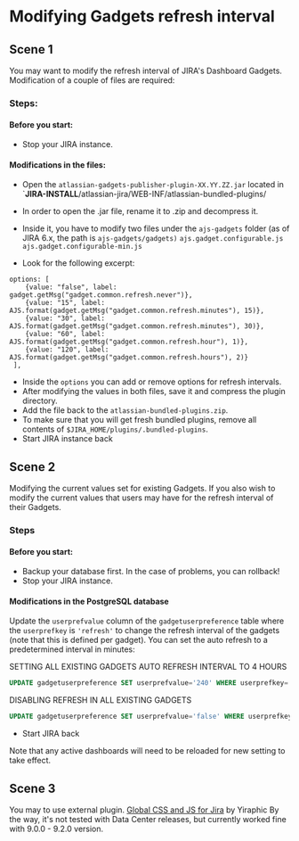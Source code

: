 # Modifying Gadgets refresh interval
## Scene 1
You may want to modify the refresh interval of JIRA's Dashboard Gadgets.
Modification of a couple of files are required:
### Steps:
#### Before you start:
 -   Stop your JIRA instance.
#### Modifications in the files:
 -   Open the  `atlassian-gadgets-publisher-plugin-XX.YY.ZZ.jar` 
located in  `**JIRA-INSTALL**/atlassian-jira/WEB-INF/atlassian-bundled-plugins/  

 - In order to open the .jar file, rename it to .zip and decompress it.  
 - Inside it, you have to modify two files under the  `ajs-gadgets`  folder (as of JIRA 6.x, the path is  `ajs-gadgets/gadgets)`
`ajs.gadget.configurable.js`
`ajs.gadget.configurable-min.js`
 -   Look for the following excerpt:
```
options: [
	{value: "false", label: gadget.getMsg("gadget.common.refresh.never")},
	{value: "15", label: AJS.format(gadget.getMsg("gadget.common.refresh.minutes"), 15)},
	{value: "30", label: AJS.format(gadget.getMsg("gadget.common.refresh.minutes"), 30)},
	{value: "60", label: AJS.format(gadget.getMsg("gadget.common.refresh.hour"), 1)},
	{value: "120", label: AJS.format(gadget.getMsg("gadget.common.refresh.hours"), 2)}
 ],
```
-   Inside the  `options`  you can add or remove options for refresh intervals.
-   After modifying the values in both files, save it and compress the plugin directory.  
-   Add the file back to the  `atlassian-bundled-plugins.zip`.
-   To make sure that you will get fresh bundled plugins, remove all contents of  `$JIRA_HOME/plugins/.bundled-plugins`.
- Start JIRA instance back

## Scene 2
Modifying the current values set for existing Gadgets.
If you also wish to modify the current values that users may have for the refresh interval of their Gadgets.
### Steps
#### Before you start:
- Backup your database first. In the case of problems, you can rollback!
- Stop your JIRA instance.
#### Modifications in the PostgreSQL database
Update the  `userprefvalue`  column of the  `gadgetuserpreference`  table where the  `userprefkey`  is  `'refresh'`  to change the refresh interval of the gadgets (note that this is defined per gadget).
You can set the auto refresh to a predetermined interval in minutes:

SETTING ALL EXISTING GADGETS AUTO REFRESH INTERVAL TO 4 HOURS

```sql
UPDATE gadgetuserpreference SET userprefvalue='240' WHERE userprefkey='refresh';
```
DISABLING REFRESH IN ALL EXISTING GADGETS

```sql
UPDATE gadgetuserpreference SET userprefvalue='false' WHERE userprefkey='refresh';
```
-   Start JIRA back

Note that any active dashboards will need to be reloaded for new setting to take effect.

## Scene 3
You may to use external plugin.
[Global CSS and JS for Jira](https://marketplace.atlassian.com/apps/1219330/global-css-and-js-for-jira?hosting=server&tab=overview) by Yiraphic
By the way, it's not tested with Data Center releases, but currently worked fine with 9.0.0 - 9.2.0 version. 
